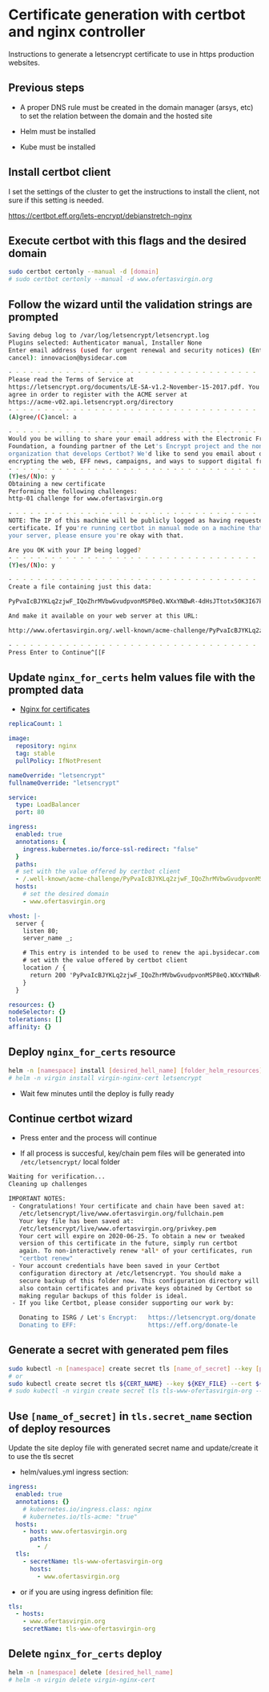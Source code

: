 # Certificate generation with certbot and nginx controller

Instructions to generate a letsencrypt certificate to use in https production websites.

## Previous steps

* A proper DNS rule must be created in the domain manager (arsys, etc) to set the relation between the domain and the hosted site

* Helm must be installed 

* Kube must be installed


## Install certbot client

I set the settings of the cluster to get the instructions to install the client, not sure if this setting is needed.

https://certbot.eff.org/lets-encrypt/debianstretch-nginx

## Execute certbot with this flags and the desired domain

```bash
sudo certbot certonly --manual -d [domain]
# sudo certbot certonly --manual -d www.ofertasvirgin.org
```

## Follow the wizard until the validation strings are prompted

```bash
Saving debug log to /var/log/letsencrypt/letsencrypt.log
Plugins selected: Authenticator manual, Installer None
Enter email address (used for urgent renewal and security notices) (Enter 'c' to
cancel): innovacion@bysidecar.com

- - - - - - - - - - - - - - - - - - - - - - - - - - - - - - - - - - - - - - - -
Please read the Terms of Service at
https://letsencrypt.org/documents/LE-SA-v1.2-November-15-2017.pdf. You must
agree in order to register with the ACME server at
https://acme-v02.api.letsencrypt.org/directory
- - - - - - - - - - - - - - - - - - - - - - - - - - - - - - - - - - - - - - - -
(A)gree/(C)ancel: a

- - - - - - - - - - - - - - - - - - - - - - - - - - - - - - - - - - - - - - - -
Would you be willing to share your email address with the Electronic Frontier
Foundation, a founding partner of the Let's Encrypt project and the non-profit
organization that develops Certbot? We'd like to send you email about our work
encrypting the web, EFF news, campaigns, and ways to support digital freedom.
- - - - - - - - - - - - - - - - - - - - - - - - - - - - - - - - - - - - - - - -
(Y)es/(N)o: y
Obtaining a new certificate
Performing the following challenges:
http-01 challenge for www.ofertasvirgin.org

- - - - - - - - - - - - - - - - - - - - - - - - - - - - - - - - - - - - - - - -
NOTE: The IP of this machine will be publicly logged as having requested this
certificate. If you're running certbot in manual mode on a machine that is not
your server, please ensure you're okay with that.

Are you OK with your IP being logged?
- - - - - - - - - - - - - - - - - - - - - - - - - - - - - - - - - - - - - - - -
(Y)es/(N)o: y

- - - - - - - - - - - - - - - - - - - - - - - - - - - - - - - - - - - - - - - -
Create a file containing just this data:

PyPvaIcBJYKLq2zjwF_IQoZhrMVbwGvudpvonMSP8eQ.WXxYNBwR-4dHsJTtotx50K3I67kxJ7l_nvyMIZpwdf0

And make it available on your web server at this URL:

http://www.ofertasvirgin.org/.well-known/acme-challenge/PyPvaIcBJYKLq2zjwF_IQoZhrMVbwGvudpvonMSP8eQ

- - - - - - - - - - - - - - - - - - - - - - - - - - - - - - - - - - - - - - - -
Press Enter to Continue^[[F
```

## Update `nginx_for_certs` helm values file with the prompted data

* [Nginx for certificates](https://github.com/BySidecar/devops/tree/dev/helm/bysidecar/letsencrypt)


```yml
replicaCount: 1

image:
  repository: nginx
  tag: stable
  pullPolicy: IfNotPresent

nameOverride: "letsencrypt"
fullnameOverride: "letsencrypt"

service:
  type: LoadBalancer
  port: 80

ingress:
  enabled: true
  annotations: {
    ingress.kubernetes.io/force-ssl-redirect: "false"
  }
  paths:
  # set with the value offered by certbot client
  - /.well-known/acme-challenge/PyPvaIcBJYKLq2zjwF_IQoZhrMVbwGvudpvonMSP8eQ
  hosts:
    # set the desired domain
    - www.ofertasvirgin.org

vhost: |-
  server {
    listen 80;
    server_name _;

    # This entry is intended to be used to renew the api.bysidecar.com certificate
    # set with the value offered by certbot client
    location / {
      return 200 'PyPvaIcBJYKLq2zjwF_IQoZhrMVbwGvudpvonMSP8eQ.WXxYNBwR-4dHsJTtotx50K3I67kxJ7l_nvyMIZpwdf0';
    }
  }

resources: {}
nodeSelector: {}
tolerations: []
affinity: {}
```

## Deploy `nginx_for_certs` resource

```bash
helm -n [namespace] install [desired_hell_name] [folder_helm_resources]
# helm -n virgin install virgin-nginx-cert letsencrypt
```

* Wait few minutes until the deploy is fully ready


## Continue certbot wizard

* Press enter and the process will continue

* If all process is succesful, key/chain pem files will be generated into `/etc/letsencrypt/` local folder

```bash
Waiting for verification...
Cleaning up challenges

IMPORTANT NOTES:
 - Congratulations! Your certificate and chain have been saved at:
   /etc/letsencrypt/live/www.ofertasvirgin.org/fullchain.pem
   Your key file has been saved at:
   /etc/letsencrypt/live/www.ofertasvirgin.org/privkey.pem
   Your cert will expire on 2020-06-25. To obtain a new or tweaked
   version of this certificate in the future, simply run certbot
   again. To non-interactively renew *all* of your certificates, run
   "certbot renew"
 - Your account credentials have been saved in your Certbot
   configuration directory at /etc/letsencrypt. You should make a
   secure backup of this folder now. This configuration directory will
   also contain certificates and private keys obtained by Certbot so
   making regular backups of this folder is ideal.
 - If you like Certbot, please consider supporting our work by:

   Donating to ISRG / Let's Encrypt:   https://letsencrypt.org/donate
   Donating to EFF:                    https://eff.org/donate-le
```

## Generate a secret with generated pem files

```bash
sudo kubectl -n [namespace] create secret tls [name_of_secret] --key [path_privkey_file] --cert [path_fullchain_file]
# or
sudo kubectl create secret tls ${CERT_NAME} --key ${KEY_FILE} --cert ${CERT_FILE}
# sudo kubectl -n virgin create secret tls tls-www-ofertasvirgin-org --key /etc/letsencrypt/live/www.ofertasvirgin.org/privkey.pem --cert /etc/letsencrypt/live/www.ofertasvirgin.org/fullchain.pem
```

## Use `[name_of_secret]` in `tls.secret_name` section of deploy resources

Update the site deploy file with generated secret name and update/create it to use the tls secret

* helm/values.yml ingress section:

```yml
ingress:
  enabled: true
  annotations: {}
    # kubernetes.io/ingress.class: nginx
    # kubernetes.io/tls-acme: "true"
  hosts:
    - host: www.ofertasvirgin.org
      paths:
        - /
  tls:
    - secretName: tls-www-ofertasvirgin-org
      hosts:
        - www.ofertasvirgin.org
```

* or if you are using ingress definition file:

```yml
tls:
  - hosts:
    - www.ofertasvirgin.org
    secretName: tls-www-ofertasvirgin-org
```

## Delete `nginx_for_certs` deploy 

```bash
helm -n [namespace] delete [desired_hell_name]
# helm -n virgin delete virgin-nginx-cert
```
